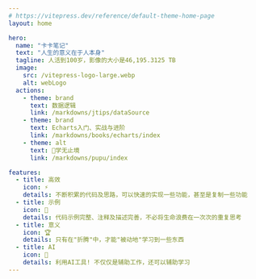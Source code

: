 ```yaml
---
# https://vitepress.dev/reference/default-theme-home-page
layout: home

hero:
  name: "卡卡笔记"
  text: "人生的意义在于人本身"
  tagline: 人活到100岁，影像的大小是46,195.3125 TB
  image: 
    src: /vitepress-logo-large.webp
    alt: webLogo
  actions:
    - theme: brand
      text: 数据逻辑
      link: /markdowns/jtips/dataSource
    - theme: brand
      text: Echarts入门、实战与进阶
      link: /markdowns/books/echarts/index
    - theme: alt
      text: 🚀学无止境
      link: /markdowns/pupu/index

features:
  - title: 高效
    icon: ⚡
    details: 不断积累的代码及思路，可以快速的实现一些功能，甚至是复制一些功能
  - title: 示例
    icon: 🎨
    details: 代码示例完整、注释及描述完善，不必将生命浪费在一次次的重复思考
  - title: 意义
    icon: 🏆
    details: 只有在"折腾"中，才能"被动地"学习到一些东西
  - title: AI
    icon: 🚀
    details: 利用AI工具! 不仅仅是辅助工作，还可以辅助学习
---
```


<script setup>
import Footer from './layout/Footer.vue'
</script>

<Footer />

<style>
:root {
  --vp-home-hero-name-color: transparent;
  --vp-home-hero-name-background: -webkit-linear-gradient(120deg, #bd34fe, #41d1ff);
  --vp-home-hero-image-background-image: linear-gradient(-45deg, #bd34fe 50%, #47caff 50%);
  --vp-home-hero-image-filter: blur(44px);
}
</style>